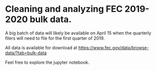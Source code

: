 # Cleaning and analyzing FEC 2019-2020 bulk data.
A big batch of data will likely be available on April 15 when the quarterly filers will need to file for the first quarter of 2019.

All data is available for download at https://www.fec.gov/data/browse-data/?tab=bulk-data

Feel free to explore the jupyter notebook.